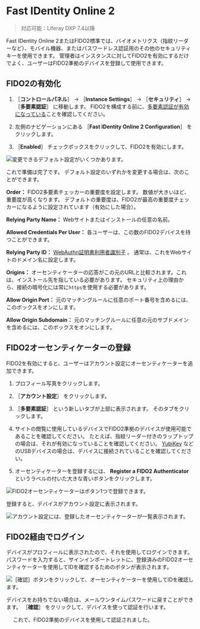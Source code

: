 # Fast IDentity Online 2

> 対応可能：Liferay DXP 7.4以降

Fast IDentity Online 2またはFIDO2標準では、バイオメトリクス（指紋リーダーなど）、モバイル機器、またはパスワードレス認証用のその他のセキュリティキーを使用できます。 管理者はインスタンスに対してFIDO2を有効にするだけでよく、ユーザーはFIDO2準拠のデバイスを登録して使用できます。

<a name="fido2の有効化" />

## FIDO2の有効化

1. ［**コントロールパネル**］ &rarr; ［**Instance Settings**］ &rarr; ［**セキュリティ**］ &rarr; ［**多要素認証**］ に移動します。 FIDO2を構成する前に、[多要素認証が有効になっている](./using-multi-factor-authentication.md)ことを確認してください。

1. 左側のナビゲーションにある ［**Fast IDentity Online 2 Configuration**］ をクリックします。

1. ［**Enabled**］ チェックボックスをクリックして、FIDO2を有効にします。

![変更できるデフォルト設定がいくつかあります。](./fast-identity-online-2/images/01.png)

これで準備は完了です。 デフォルト設定のいずれかを変更する場合は、次のことができます。

**Order：** FIDO2多要素チェッカーの重要度を設定します。 数値が大きいほど、重要度が高くなります。 デフォルトの重要度は、FIDO2が最高の重要度チェッカーになるように設定されています（有効にした場合）。

**Relying Party Name：** Webサイトまたはインストールの任意の名前。

**Allowed Credentials Per User：** 各ユーザーは、この数のFIDO2デバイスを持つことができます。

**Relying Party ID：** [WebAuthn証明書利用者識別子](https://www.w3.org/TR/webauthn-2/#relying-party) 。 通常は、これをWebサイトのドメイン名に設定します。

**Origins：** オーセンティケーターの応答がこの元のURLと比較されます。これは、インストール先を指している必要があります。 セキュリティ上の理由から、接続の暗号化には常に`https`を使用する必要があります。

**Allow Origin Port：** 元のマッチングルールに任意のポート番号を含めるには、このボックスをオンにします。

**Allow Origin Subdomain：** 元のマッチングルールに任意の元のサブドメインを含めるには、このボックスをオンにします。

<a name="fido2オーセンティケーターの登録" />

## FIDO2オーセンティケーターの登録

FIDO2を有効にすると、ユーザーはアカウント設定にオーセンティケーターを追加できます。

1. プロフィール写真をクリックします。

1. ［**アカウント設定**］ をクリックします。

1. ［**多要素認証**］ という新しいタブが上部に表示されます。 そのタブをクリックします。

1. サイトの閲覧に使用しているデバイスでFIDO2準拠のデバイスが使用可能であることを確認してください。 たとえば、指紋リーダー付きのラップトップの場合は、それが有効になっていることを確認してください。 [YubiKey](https://www.yubico.com) などのUSBデバイスの場合は、デバイスに接続されていることを確認してください。

1. オーセンティケーターを登録するには、 **Register a FIDO2 Authenticator** というラベルの付いた大きな青いボタンをクリックします。

![FIDO2オーセンティケーターはボタン1つで登録できます。](./fast-identity-online-2/images/02.png)

登録すると、デバイスがアカウント設定に表示されます。

![アカウント設定には、登録したオーセンティケーターが一覧表示されます。](./fast-identity-online-2/images/03.png)

<a name="fido2経由でログイン" />

## FIDO2経由でログイン

デバイスがプロフィールに表示されたので、それを使用してログインできます。 パスワードを入力すると、サインインポートレットに、登録済みのFIDO2オーセンティケーターを使用してIDを確認するためのボタンが表示されます。

![［確認］ボタンをクリックして、オーセンティケーターを使用してIDを確認します。](./fast-identity-online-2/images/04.png)

デバイスをお持ちでない場合は、メールワンタイムパスワードに戻すことができます。 ［**確認**］ をクリックして、デバイスを使って認証を行います。

　 これで、FIDO2準拠のデバイスを使用して認証されました。 
